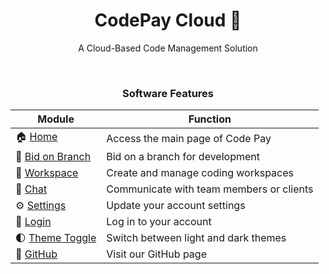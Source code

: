 <div align="center">

# CodePay Cloud 💾
A Cloud-Based Code Management Solution

<br>

### Software Features

| Module              | Function                                    |
|--------------------|--------------------------------------------|
| 🏠 [Home](https://codepay.cloud/)           | Access the main page of Code Pay            |
| 📝 [Bid on Branch](https://codepay.cloud/request)              | Bid on a branch for development                               |
| 🌳 [Workspace](https://codepay.cloud/workspace)            | Create and manage coding workspaces         |
| 💬 [Chat](https://codepay.cloud/chat)     | Communicate with team members or clients  |
| ⚙️ [Settings](https://codepay.cloud/settings) | Update your account settings        |
| 🔑 [Login](https://codepay.cloud/auth)    | Log in to your account |
| 🌓 [Theme Toggle](#)    | Switch between light and dark themes |
| 🐙 [GitHub](https://github.com/CodePayCloud)     | Visit our GitHub page |

</div>
